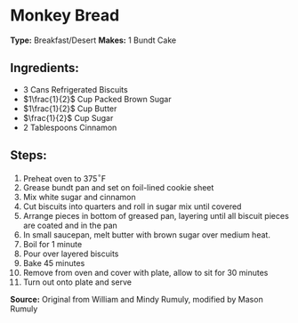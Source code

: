 # Monkey Bread

**Type:** Breakfast/Desert
**Makes:** 1 Bundt Cake

## Ingredients:
- 3 Cans Refrigerated Biscuits
- $1\frac{1}{2}$ Cup Packed Brown Sugar
- $1\frac{1}{2}$ Cup Butter
- $\frac{1}{2}$ Cup Sugar
- 2 Tablespoons Cinnamon

## Steps:
1. Preheat oven to 375$^\circ$F
2. Grease bundt pan and set on foil-lined cookie sheet
3. Mix white sugar and cinnamon
4. Cut biscuits into quarters and roll in sugar mix until covered
5. Arrange pieces in bottom of greased pan, layering until all biscuit pieces are coated and in the pan
6. In small saucepan, melt butter with brown sugar over medium heat.
7. Boil for 1 minute
8. Pour over layered biscuits
9. Bake 45 minutes
10. Remove from oven and cover with plate, allow to sit for 30 minutes
11. Turn out onto plate and serve

**Source:** Original from William and Mindy Rumuly, modified by Mason Rumuly
